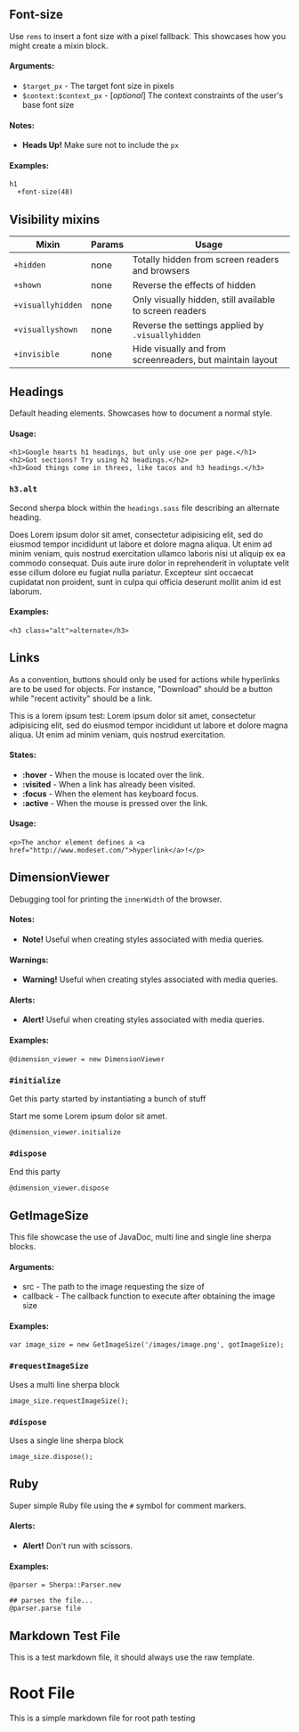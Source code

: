 ## Font-size
Use `rems` to insert a font size with a pixel fallback.
This showcases how you might create a mixin block.

#### Arguments:

- `$target_px`              - The target font size in pixels
- `$context:$context_px`    - [_optional_] The context constraints of the
                               user's base font size

#### Notes:

- **Heads Up!** Make sure not to include the `px`

#### Examples:

    h1
      +font-size(48)
##  Visibility mixins

Mixin            |Params|Usage
-----------------|------|----------------------------------------------
`+hidden`        |none  |Totally hidden from screen readers and browsers
`+shown`         |none  |Reverse the effects of hidden
`+visuallyhidden`|none  |Only visually hidden, still available to screen readers
`+visuallyshown` |none  |Reverse the settings applied by `.visuallyhidden`
`+invisible`     |none  |Hide visually and from screenreaders, but maintain layout
## Headings
Default heading elements. Showcases how to document a normal style.

#### Usage:

    <h1>Google hearts h1 headings, but only use one per page.</h1>
    <h2>Got sections? Try using h2 headings.</h2>
    <h3>Good things come in threes, like tacos and h3 headings.</h3>
### `h3.alt`
Second sherpa block within the `headings.sass` file describing an alternate heading.

Does Lorem ipsum dolor sit amet, consectetur adipisicing elit, sed do eiusmod tempor incididunt ut labore et dolore magna aliqua. Ut enim ad minim veniam, quis nostrud exercitation ullamco laboris nisi ut aliquip ex ea commodo consequat. Duis aute irure dolor in reprehenderit in voluptate velit esse cillum dolore eu fugiat nulla pariatur. Excepteur sint occaecat cupidatat non proident, sunt in culpa qui officia deserunt mollit anim id est laborum.

#### Examples:

    <h3 class="alt">alternate</h3>
## Links
As a convention, buttons should only be used for actions while hyperlinks are
to be used for objects. For instance, "Download" should be a button while
"recent activity" should be a link.

This is a lorem ipsum test: Lorem ipsum dolor sit amet, consectetur adipisicing elit, sed do eiusmod tempor incididunt ut labore et dolore magna aliqua. Ut enim ad minim veniam, quis nostrud exercitation.

#### States:

- **:hover**    - When the mouse is located over the link.
- **:visited**  - When a link has already been visited.
- **:focus**    - When the element has keyboard focus.
- **:active**   - When the mouse is pressed over the link.

#### Usage:

    <p>The anchor element defines a <a href="http://www.modeset.com/">hyperlink</a>!</p>
##  DimensionViewer

Debugging tool for printing the `innerWidth` of the browser.

#### Notes:

- **Note!** Useful when creating styles associated with media queries.

#### Warnings:

- **Warning!** Useful when creating styles associated with media queries.

#### Alerts:

- **Alert!** Useful when creating styles associated with media queries.

#### Examples:

    @dimension_viewer = new DimensionViewer
### `#initialize`
Get this party started by instantiating a bunch of stuff

Start me some Lorem ipsum dolor sit amet.

    @dimension_viewer.initialize
### `#dispose`
End this party

    @dimension_viewer.dispose
##  GetImageSize

This file showcase the use of JavaDoc, multi line and single line sherpa blocks.

#### Arguments:

- src      - The path to the image requesting the size of
- callback - The callback function to execute after obtaining the image size

#### Examples:

    var image_size = new GetImageSize('/images/image.png', gotImageSize);
### `#requestImageSize`
Uses a multi line sherpa block

    image_size.requestImageSize();
### `#dispose`
Uses a single line sherpa block

    image_size.dispose();
## Ruby
Super simple Ruby file using the `#` symbol for comment markers.

#### Alerts:

- **Alert!** Don't run with scissors.

#### Examples:

    @parser = Sherpa::Parser.new

    ## parses the file...
    @parser.parse file


## Markdown Test File

This is a test markdown file, it should always use the raw template.


# Root File

This is a simple markdown file for root path testing

